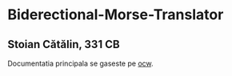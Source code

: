 # Biderectional-Morse-Translator
## Stoian Cătălin, 331 CB

Documentatia principala se gaseste pe [ocw](https://ocw.cs.pub.ro/courses/pm/prj2022/agmocanu/bidirectional_morse_translator).
